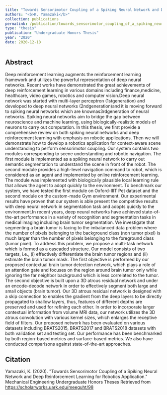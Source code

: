 ```yaml
---
title: "Towards Sensorimotor Coupling of a Spiking Neural Network and Deep Reinforcement Learning for Robotics Application."
authors: "<b>K. Yamazaki</b>"
collection: publications
permalink: /publication/towards_sensorimotor_coupling_of_a_spiking_neural_network_and_deep_reinforcement_learning_for_robotics_application
type: "thesis"
publication: "Undergraduate Honors Thesis"
year: "2020"
date: 2020-12-18
---
```


## Abstract
Deep reinforcement learning augments the reinforcement learning framework and utilizes the powerful representation of deep neural networks. Recent works have demonstrated the great achievements of deep reinforcement learning in various domains including finance,medicine, healthcare, video games, robotics and computer vision.Deep neural network was started with multi-layer perceptron (1stgeneration) and developed to deep neural networks (2ndgeneration)and it is moving forward to spiking neural networks which are knownas3rdgeneration of neural networks. Spiking neural networks aim to bridge the gap between neuroscience and machine learning, using biologically-realistic models of neurons to carry out computation. In this thesis, we first provide a comprehensive review on both spiking neural networks and deep reinforcement learning with emphasis on robotic applications. Then we will demonstrate how to develop a robotics application for context-aware scene understanding to perform sensorimotor coupling. Our system contains two modules corresponding to scene understanding and robotic navigation. The first module is implemented as a spiking neural network to carry out semantic segmentation to understand the scene in front of the robot. The second module provides a high-level navigation command to robot, which is considered as an agent and implemented by online reinforcement learning. The module was implemented with biologically plausible local learning rule that allows the agent to adopt quickly to the environment. To benchmark our system, we have tested the first module on Oxford-IIIT Pet dataset and the second module on the custom-made Gym environment. Our experimental results have proven that our system is able present the competitive results with deep neural network in segmentation task and adopts quickly to the environment.In recent years, deep neural networks have achieved state-of-the-art performance in a variety of recognition and segmentation tasks in medical imaging including brain tumor segmentation. We investigate that segmenting a brain tumor is facing to the imbalanced data problem where the number of pixels belonging to the background class (non tumor pixel) is much larger than the number of pixels belonging to the foreground class (tumor pixel). To address this problem, we propose a multi-task network which is formed as a cascaded structure. Our model consists of two targets, i.e., (i) effectively differentiate the brain tumor regions and (ii) estimate the brain tumor mask. The first objective is performed by our proposed contextual brain tumor detection network, which plays a role of an attention gate and focuses on the region around brain tumor only while ignoring the far neighbor background which is less correlated to the tumor. The second objective is built upon a 3D atrous residual network and under an encode-decode network in order to effectively segment both large and small objects (brain tumor). Our 3D atrous residual network is designed with a skip connection to enables the gradient from the deep layers to be directly propagated to shallow layers, thus, features of different depths are preserved and used for refining each other. In order to incorporate larger contextual information from volume MRI data, our network utilizes the 3D atrous convolution with various kernel sizes, which enlarges the receptive field of filters. Our proposed network has been evaluated on various datasets including BRATS2015, BRATS2017 and BRATS2018 datasets with both validation set and testing set. Our performance has been benchmarked by both region-based metrics and surface-based metrics. We also have conducted comparisons against state-of-the-art approaches. 

## Citation
Yamazaki, K. (2020). "Towards Sensorimotor Coupling of a Spiking Neural Network and Deep Reinforcement Learning for Robotics Application." Mechanical Engineering Undergraduate Honors Theses Retrieved from https://scholarworks.uark.edu/meeguht/98 
